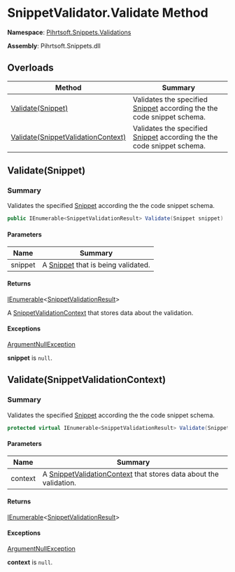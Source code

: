 # SnippetValidator\.Validate Method

**Namespace**: [Pihrtsoft.Snippets.Validations](../../README.md)

**Assembly**: Pihrtsoft\.Snippets\.dll

## Overloads

| Method | Summary |
| ------ | ------- |
| [Validate(Snippet)](#Pihrtsoft_Snippets_Validations_SnippetValidator_Validate_Pihrtsoft_Snippets_Snippet_) | Validates the specified [Snippet](../../../Snippet/README.md) according the the code snippet schema\. |
| [Validate(SnippetValidationContext)](#Pihrtsoft_Snippets_Validations_SnippetValidator_Validate_Pihrtsoft_Snippets_Validations_SnippetValidationContext_) | Validates the specified [Snippet](../../../Snippet/README.md) according the the code snippet schema\. |

## Validate\(Snippet\)<a name="Pihrtsoft_Snippets_Validations_SnippetValidator_Validate_Pihrtsoft_Snippets_Snippet_"></a>

### Summary

Validates the specified [Snippet](../../../Snippet/README.md) according the the code snippet schema\.

```csharp
public IEnumerable<SnippetValidationResult> Validate(Snippet snippet)
```

#### Parameters

| Name | Summary |
| ---- | ------- |
| snippet | A [Snippet](../../../Snippet/README.md) that is being validated\. |

#### Returns

[IEnumerable](https://docs.microsoft.com/en-us/dotnet/api/system.collections.generic.ienumerable-1)\<[SnippetValidationResult](../../SnippetValidationResult/README.md)>

A [SnippetValidationContext](../../SnippetValidationContext/README.md) that stores data about the validation\.

#### Exceptions

[ArgumentNullException](https://docs.microsoft.com/en-us/dotnet/api/system.argumentnullexception)

**snippet** is `null`\.

## Validate\(SnippetValidationContext\)<a name="Pihrtsoft_Snippets_Validations_SnippetValidator_Validate_Pihrtsoft_Snippets_Validations_SnippetValidationContext_"></a>

### Summary

Validates the specified [Snippet](../../../Snippet/README.md) according the the code snippet schema\.

```csharp
protected virtual IEnumerable<SnippetValidationResult> Validate(SnippetValidationContext context)
```

#### Parameters

| Name | Summary |
| ---- | ------- |
| context | A [SnippetValidationContext](../../SnippetValidationContext/README.md) that stores data about the validation\. |

#### Returns

[IEnumerable](https://docs.microsoft.com/en-us/dotnet/api/system.collections.generic.ienumerable-1)\<[SnippetValidationResult](../../SnippetValidationResult/README.md)>

#### Exceptions

[ArgumentNullException](https://docs.microsoft.com/en-us/dotnet/api/system.argumentnullexception)

**context** is `null`\.

